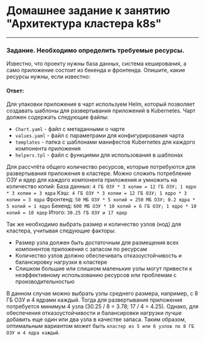 # Домашнее задание к занятию "Архитектура кластера k8s"

------

### Задание. Необходимо определить требуемые ресурсы. 
Известно, что проекту нужны база данных, система кеширования, а само приложение состоит из бекенда и фронтенда. Опишите, какие ресурсы нужны, если известно:

#### Ответ:

Для упаковки приложения в чарт используем Helm, который позволяет создавать шаблоны для развертывания приложений в Kubernetes. Чарт должен содержать следующие файлы:
- `Chart.yaml` - файл с метаданными о чарте
- `values.yaml` - файл с параметрами для конфигурирования чарта
- `templates` - папка с шаблонами манифестов Kubernetes для каждого компонента приложения
- `helpers.tpl` - файл с функциями для использования в шаблонах

Для рассчтёта общего количество ресурсов, которые потребуются для развертывания приложения в кластере. Можно сложить потребление ОЗУ и ядер для каждого компонента приложения и умножить на количество копий:
База данных: `4 ГБ ОЗУ * 3 копии = 12 ГБ ОЗУ; 1 ядро * 3 копии = 3 ядра`
Кэш:` 4 ГБ ОЗУ * 3 копии = 12 ГБ ОЗУ; 1 ядро * 3 копии = 3 ядра`
Фронтенд: `50 МБ ОЗУ * 5 копий = 250 МБ ОЗУ; 0.2 ядра * 5 копий = 1 ядро`
Бекенд: `600 МБ ОЗУ * 10 копий = 6 ГБ ОЗУ; 1 ядро * 10 копий = 10 ядер`
Итого: `30.25 ГБ ОЗУ и 17 ядер`

Так же необходимо выбрать размер и количество узлов (нод) для кластера, учитывая следующие факторы:
- Размер узла должен быть достаточным для размещения всех компонентов приложения с запасом по ресурсам
- Количество узлов должно обеспечивать отказоустойчивость и балансировку нагрузки в кластере
- Слишком большие или слишком маленькие узлы могут привести к неэффективному использованию ресурсов или проблемам с производительностью

В данном случае можно выбрать узлы среднего размера, например, с 8 ГБ ОЗУ и 4 ядрами каждый. Тогда для развертывания приложения потребуется минимум 4 узла (30.25 / 8 = 3.78; 17 / 4 = 4.25). Однако, для обеспечения отказоустойчивости и балансировки нагрузки лучше добавить еще один или два узла в качестве запаса. Таким образом, оптимальным вариантом может быть `кластер из 5 или 6 узлов по 8 ГБ ОЗУ и 4 ядра каждый`.
